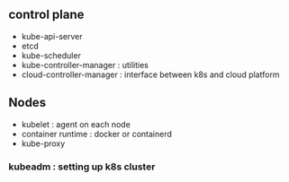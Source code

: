 ## control plane
- kube-api-server
- etcd
- kube-scheduler
- kube-controller-manager : utilities 
- cloud-controller-manager : interface between k8s and cloud platform

## Nodes
- kubelet : agent on each node
- container runtime : docker or containerd
- kube-proxy

### kubeadm : setting up k8s cluster

